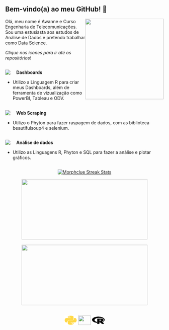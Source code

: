 ## Bem-vindo(a) ao meu GitHub! 🙂

<p>
<img align="right" src="https://media3.giphy.com/media/gbgX4DC8CwCm19ysRS/giphy.gif?cid=790b76112cfb339c8e15f51f17cb984f1b17236500b1a6de&rid=giphy.gif&ct=g" width="250" height="256" />
Olá, meu nome é Awanne e Curso Engenharia de Telecomunicações.
Sou uma estusiasta aos estudos de Análise de Dados e pretendo trabalhar como Data Science.
</p>

 
<i> Clique nos ícones para ir até os repositórios!  </i>

##
<strong>Dashboards</strong>
<a href="https://github.com/AwanneZanca/MeusDashboards">
<img align="left" src="https://cdn-icons-png.flaticon.com/512/2329/2329083.png" width=35 />
 </a>
- Utilizo a Linguagem R para criar meus Dashboards, além de ferramenta de vizualização como PowerBI, Tableau e ODV.


##
<strong>Web Scraping</strong>
<a href="https://github.com/AwanneZanca/WebScraping">
 <img align="left" src="https://img-premium.flaticon.com/png/512/5294/premium/5294111.png?token=exp=1630704888~hmac=3fc1750bb070134111fca109eb878e28" width=35 />
  </a>
- Utilizo o Phyton para fazer raspagem de dados, com as biblioteca beautifulsoup4 e selenium.

##
<strong>Análise de dados</strong>
<a href="https://github.com/AwanneZanca/MeusDashboards">
 <img align="left" src="https://cdn-icons-png.flaticon.com/512/1116/1116302.png" width=35 />
  </a>
- Utilizo as Linguagens R, Phyton e SQL para fazer a análise e plotar gráficos. 

##


  <a href="https://github.com/AwanneZanca/Analytics">
    <p align="center">
    <img title="🔥 Estatísticas" alt="Morphclue Streak Stats" src="http://github-readme-streak-stats.herokuapp.com?user=AwanneZanca&theme=dark"/>
  </a>
                                                                                                   
<a href="https://github.com/AwanneZanca">
  <p align="center"> 
<img src="https://github-readme-stats.vercel.app/api?username=AwanneZanca&show_icons=true&theme=dark&include_all_commits=true&count_private=true"
  height="192px" width="400px"/>
</a>  

<a href="https://github.com/AwanneZanca">
  <p align="center"> 
<img src="https://github-readme-stats.vercel.app/api/top-langs/?username=AwanneZanca&l&langs_count=7&theme=dark"
  height="192px" width="400px"/>
</a>


 ##
 
<p align="center">
  <img height="30" width="40" src="https://raw.githubusercontent.com/devicons/devicon/master/icons/python/python-plain.svg">
   <img   height="30" width="40" src="https://image.flaticon.com/icons/png/512/2772/2772123.png">
  <img   height="30" width="40" src="https://raw.githubusercontent.com/devicons/devicon/master/icons/r/r-plain.svg">
